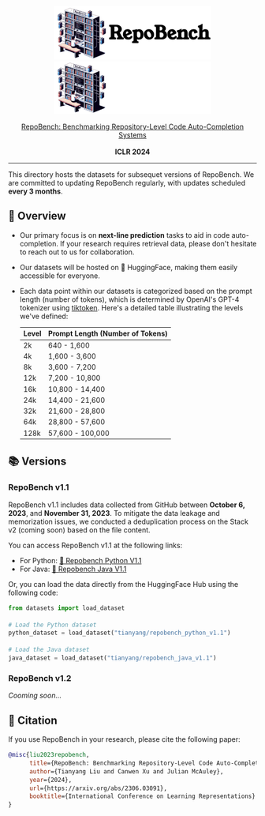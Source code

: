 <p align="center">
  <a href="https://github.com/Leolty/repobench#gh-light-mode-only">
    <img src="../assets/repobench_dark.png" width="318px" alt="repobench logo" />
  </a>
  <a href="https://github.com/Leolty/repobench#gh-dark-mode-only">
    <img src="../assets/repobench_light.png" width="318px" alt="repobench logo" />
  </a>

<p align="center">
  <a href="https://arxiv.org/abs/2306.03091">
    RepoBench: Benchmarking Repository-Level Code Auto-Completion Systems
  </a>
  <br></br>
  <a>
    <b>ICLR 2024</b>
  </a>
</p>

<hr>

This directory hosts the datasets for subsequet versions of RepoBench. We are committed to updating RepoBench regularly, with updates scheduled **every 3 months**.

## 🌇 Overview

- Our primary focus is on **next-line prediction** tasks to aid in code auto-completion. If your research requires retrieval data, please don't hesitate to reach out to us for collaboration.
- Our datasets will be hosted on 🤗 HuggingFace, making them easily accessible for everyone.
- Each data point within our datasets is categorized based on the prompt length (number of tokens), which is determined by OpenAI's GPT-4 tokenizer using [tiktoken](https://github.com/openai/tiktoken). Here's a detailed table illustrating the levels we've defined:

  | Level | Prompt Length (Number of Tokens) |
  |-------|------------------------|
  | 2k    | 640 - 1,600            |
  | 4k    | 1,600 - 3,600          |
  | 8k    | 3,600 - 7,200          |
  | 12k   | 7,200 - 10,800         |
  | 16k   | 10,800 - 14,400        |
  | 24k   | 14,400 - 21,600        |
  | 32k   | 21,600 - 28,800        |
  | 64k   | 28,800 - 57,600        |
  | 128k  | 57,600 - 100,000       |

## 📚 Versions

### RepoBench v1.1

RepoBench v1.1 includes data collected from GitHub between **October 6, 2023**, and **November 31, 2023**. To mitigate the data leakage and memorization issues, we conducted a deduplication process on the Stack v2 (coming soon) based on the file content.

You can access RepoBench v1.1 at the following links:
- For Python: [🤗 Repobench Python V1.1](https://huggingface.co/datasets/tianyang/repobench_python_v1.1)
- For Java: [🤗 Repobench Java V1.1](https://huggingface.co/datasets/tianyang/repobench_java_v1.1)

Or, you can load the data directly from the HuggingFace Hub using the following code:

```python
from datasets import load_dataset

# Load the Python dataset
python_dataset = load_dataset("tianyang/repobench_python_v1.1")

# Load the Java dataset
java_dataset = load_dataset("tianyang/repobench_java_v1.1")
```

### RepoBench v1.2

*Cooming soon...*

## 📝 Citation

If you use RepoBench in your research, please cite the following paper:

```bibtex
@misc{liu2023repobench,
      title={RepoBench: Benchmarking Repository-Level Code Auto-Completion Systems}, 
      author={Tianyang Liu and Canwen Xu and Julian McAuley},
      year={2024},
      url={https://arxiv.org/abs/2306.03091},
      booktitle={International Conference on Learning Representations}
}
```
